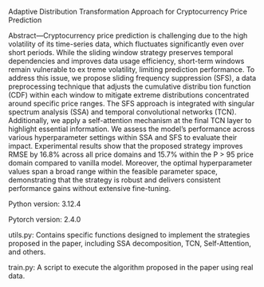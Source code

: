 Adaptive Distribution Transformation Approach for
 Cryptocurrency Price Prediction
 
 Abstract—Cryptocurrency price prediction is challenging due
 to the high volatility of its time-series data, which fluctuates
 significantly even over short periods. While the sliding window
 strategy preserves temporal dependencies and improves data
 usage efficiency, short-term windows remain vulnerable to ex
treme volatility, limiting prediction performance. To address this
 issue, we propose sliding frequency suppression (SFS), a data
 preprocessing technique that adjusts the cumulative distribu
tion function (CDF) within each window to mitigate extreme
 distributions concentrated around specific price ranges. The SFS
 approach is integrated with singular spectrum analysis (SSA) and
 temporal convolutional networks (TCN). Additionally, we apply
 a self-attention mechanism at the final TCN layer to highlight
 essential information. We assess the model’s performance across
 various hyperparameter settings within SSA and SFS to evaluate
 their impact. Experimental results show that the proposed
 strategy improves RMSE by 16.8% across all price domains and
 15.7% within the P > 95 price domain compared to vanilla
 model. Moreover, the optimal hyperparameter values span a
 broad range within the feasible parameter space, demonstrating
 that the strategy is robust and delivers consistent performance
 gains without extensive fine-tuning.

 Python version: 3.12.4
 
 Pytorch version: 2.4.0

utils.py: Contains specific functions designed to implement the strategies proposed in the paper, including SSA decomposition, TCN, Self-Attention, and others.

train.py: A script to execute the algorithm proposed in the paper using real data.
